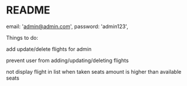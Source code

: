 # README

email: 'admin@admin.com',
password: 'admin123',

Things to do:

add update/delete flights for admin

prevent user from adding/updating/deleting flights

not display flight in list when taken seats amount is higher than available seats
